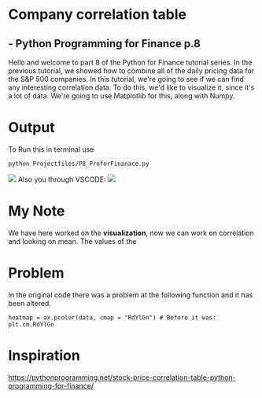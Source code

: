 # Company correlation table
## - Python Programming for Finance p.8

Hello and welcome to part 8 of the Python for Finance tutorial series. In the previous tutorial, we showed how to combine all of the daily pricing data for the S&P 500 companies. In this tutorial, we're going to see if we can find any interesting correlation data. To do this, we'd like to visualize it, since it's a lot of data. We're going to use Matplotlib for this, along with Numpy.

# Output
To Run this in terminal use

```
python Projectfiles/P8_ProforFinanace.py
```
![](./output_graphs/PX-1.png)
Also you through VSCODE:
![](./output_graphs/PX-2.png)
# My Note
We have here worked on the **visualization**, now we can work on correlation and looking on mean. The values of the

# Problem
In the original code there was a problem at the following function and it has been altered.

```
heatmap = ax.pcolor(data, cmap = "RdYlGn") # Before it was: plt.cm.RdYlGn
```
# Inspiration

https://pythonprogramming.net/stock-price-correlation-table-python-programming-for-finance/
